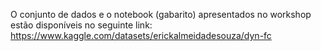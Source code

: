 O conjunto de dados e o notebook (gabarito) apresentados no workshop estão disponíveis no seguinte link: https://www.kaggle.com/datasets/erickalmeidadesouza/dyn-fc
